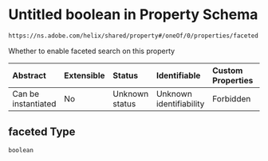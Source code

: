 # Untitled boolean in Property Schema

```txt
https://ns.adobe.com/helix/shared/property#/oneOf/0/properties/faceted
```

Whether to enable faceted search on this property

| Abstract            | Extensible | Status         | Identifiable            | Custom Properties | Additional Properties | Access Restrictions | Defined In                                                            |
| :------------------ | :--------- | :------------- | :---------------------- | :---------------- | :-------------------- | :------------------ | :-------------------------------------------------------------------- |
| Can be instantiated | No         | Unknown status | Unknown identifiability | Forbidden         | Allowed               | none                | [property.schema.json\*](property.schema.json "open original schema") |

## faceted Type

`boolean`
